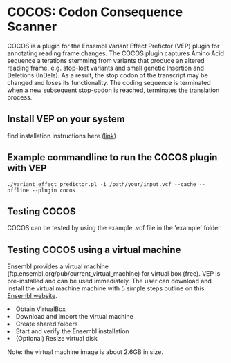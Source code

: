 

# COCOS: Codon Consequence Scanner 
COCOS is a plugin for the Ensembl Variant Effect Prefictor (VEP) plugin for annotating reading frame changes.
The COCOS plugin captures Amino Acid sequence alterations stemming from variants that produce an altered reading frame, e.g. stop-lost variants and small genetic Insertion and Deletions (InDels).  As a result, the stop codon of the transcript may be changed and loses its functionality. The coding sequence is terminated when a new subsequent stop-codon is reached, terminates the translation process. 


## Install VEP on your system
find installation instructions here (<a href=http://useast.ensembl.org/info/docs/tools/vep/script/vep_download.html>link</a>)

## Example commandline to run the COCOS plugin with VEP

```
./variant_effect_predictor.pl -i /path/your/input.vcf --cache --offline --plugin cocos
```

## Testing COCOS

COCOS can be tested by using the example .vcf file in the 'example' folder.


## Testing COCOS using a virtual machine

Ensembl provides a virtual machine (ftp.ensembl.org/pub/current_virtual_machine) for virtual box (free). VEP is pre-installed and can be used immediately. The user can download and install the virtual machine machine with 5 simple steps outline on this <a href=http://www.ensembl.org/info/data/virtual_machine.html>Ensembl website</a>.

<li>Obtain VirtualBox</li>
<li>Download and import the virtual machine</li>
<li>Create shared folders</li>
<li>Start and verify the Ensembl installation</li>
<li>(Optional) Resize virtual disk</li> 

Note: the virtual machine image is about 2.6GB in size.




